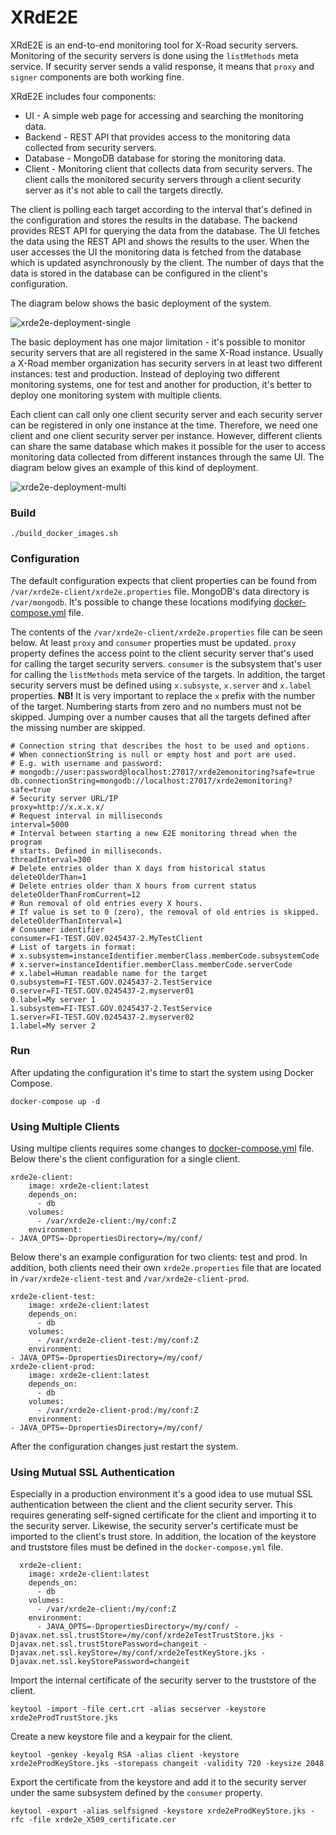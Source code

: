 # XRdE2E

XRdE2E is an end-to-end monitoring tool for X-Road security servers. Monitoring of the security servers is done using the ```listMethods``` meta service. If security server sends a valid response, it means that ```proxy``` and ```signer``` components are both working fine.

XRdE2E includes four components:

* UI - A simple web page for accessing and searching the monitoring data.
* Backend - REST API that provides access to the monitoring data collected from security servers.
* Database - MongoDB database for storing the monitoring data.
* Client - Monitoring client that collects data from security servers. The client calls the monitored security servers through a client security server as it's not able to call the targets directly.

The client is polling each target according to the interval that's defined in the configuration and stores the results in the database. The backend provides REST API for querying the data from the database. The UI fetches the data using the REST API and shows the results to the user. When the user accesses the UI the monitoring data is fetched from the database which is updated asynchronously by the client. The number of days that the data is stored in the database can be configured in the client's configuration.

The diagram below shows the basic deployment of the system.

![xrde2e-deployment-single](https://github.com/petkivim/xrde2e/blob/master/images/xrde2e-deployment-single.png)

The basic deployment has one major limitation - it's possible to monitor security servers that are all registered in the same X-Road instance. Usually a X-Road member organization has security servers in at least two different instances: test and production. Instead of deploying two different monitoring systems, one for test and another for production, it's better to deploy one monitoring system with multiple clients.

Each client can call only one client security server and each security server can be registered in only one instance at the time. Therefore, we need one client and one client security server per instance. However, different clients can share the same database which makes it possible for the user to access monitoring data collected from different instances through the same UI. The diagram below gives an example of this kind of deployment.

![xrde2e-deployment-multi](https://github.com/petkivim/xrde2e/blob/master/images/xrde2e-deployment-multi.png)

### Build

```
./build_docker_images.sh
```

### Configuration

The default configuration expects that client properties can be found from ```/var/xrde2e-client/xrde2e.properties``` file. MongoDB's data directory is ```/var/mongodb```. It's possible to change these locations modifying [docker-compose.yml](https://github.com/petkivim/xrde2e/blob/master/docker-compose.yml) file.

The contents  of the ```/var/xrde2e-client/xrde2e.properties``` file can be seen below. At least ```proxy``` and ```consumer``` properties must be updated.  ```proxy``` property defines the access point to the client security server that's used for calling the target security servers. ```consumer``` is the subsystem that's user for calling the ```listMethods``` meta service of the targets. In addition, the target security servers must be defined using ```x.subsyste```, ```x.server``` and ```x.label``` properties. **NB!** It is very important to replace the ```x``` prefix with the number of the target. Numbering starts from zero and no numbers must not be skipped. Jumping over a number causes that all the targets defined after the missing number are skipped.

```
# Connection string that describes the host to be used and options.
# When connectionString is null or empty host and port are used.
# E.g. with username and password:
# mongodb://user:password@localhost:27017/xrde2emonitoring?safe=true
db.connectionString=mongodb://localhost:27017/xrde2emonitoring?safe=true
# Security server URL/IP
proxy=http://x.x.x.x/
# Request interval in milliseconds
interval=5000
# Interval between starting a new E2E monitoring thread when the program
# starts. Defined in milliseconds.
threadInterval=300
# Delete entries older than X days from historical status
deleteOlderThan=1
# Delete entries older than X hours from current status
deleteOlderThanFromCurrent=12
# Run removal of old entries every X hours.
# If value is set to 0 (zero), the removal of old entries is skipped.
deleteOlderThanInterval=1
# Consumer identifier
consumer=FI-TEST.GOV.0245437-2.MyTestClient
# List of targets in format: 
# x.subsystem=instanceIdentifier.memberClass.memberCode.subsystemCode
# x.server=instanceIdentifier.memberClass.memberCode.serverCode
# x.label=Human readable name for the target
0.subsystem=FI-TEST.GOV.0245437-2.TestService
0.server=FI-TEST.GOV.0245437-2.myserver01
0.label=My server 1
1.subsystem=FI-TEST.GOV.0245437-2.TestService
1.server=FI-TEST.GOV.0245437-2.myserver02
1.label=My server 2
```

### Run

After updating the configuration it's time to start the system using Docker Compose.

```
docker-compose up -d
```

### Using Multiple Clients

Using multipe clients requires some changes to [docker-compose.yml](https://github.com/petkivim/xrde2e/blob/master/docker-compose.yml) file. Below there's the client configuration for a single client.

```
xrde2e-client:
    image: xrde2e-client:latest
    depends_on:
      - db
    volumes:
      - /var/xrde2e-client:/my/conf:Z
    environment:
- JAVA_OPTS=-DpropertiesDirectory=/my/conf/
```

Below there's an example configuration for two clients: test and prod. In addition, both clients need their own ```xrde2e.properties``` file that are located in ```/var/xrde2e-client-test``` and ```/var/xrde2e-client-prod```.

```
xrde2e-client-test:
    image: xrde2e-client:latest
    depends_on:
      - db
    volumes:
      - /var/xrde2e-client-test:/my/conf:Z
    environment:
- JAVA_OPTS=-DpropertiesDirectory=/my/conf/
xrde2e-client-prod:
    image: xrde2e-client:latest
    depends_on:
      - db
    volumes:
      - /var/xrde2e-client-prod:/my/conf:Z
    environment:
- JAVA_OPTS=-DpropertiesDirectory=/my/conf/
```

After the configuration changes just restart the system.

### Using Mutual SSL Authentication

Especially in a production environment it's a good idea to use mutual SSL authentication between the client and the client security server. This requires generating self-signed certificate for the client and importing it to the security server. Likewise, the security server's certificate must be imported to the client's trust store. In addition, the location of the keystore and truststore files must be defined in the ```docker-compose.yml``` file.

```
  xrde2e-client:
    image: xrde2e-client:latest
    depends_on:
      - db
    volumes:
      - /var/xrde2e-client:/my/conf:Z
    environment:
      - JAVA_OPTS=-DpropertiesDirectory=/my/conf/ -Djavax.net.ssl.trustStore=/my/conf/xrde2eTestTrustStore.jks -Djavax.net.ssl.trustStorePassword=changeit -Djavax.net.ssl.keyStore=/my/conf/xrde2eTestKeyStore.jks -Djavax.net.ssl.keyStorePassword=changeit
 ```

Import the internal certificate of the security server to the truststore of the client.

```
keytool -import -file cert.crt -alias secserver -keystore xrde2eProdTrustStore.jks
```

Create a new keystore file and a keypair for the client.

```
keytool -genkey -keyalg RSA -alias client -keystore xrde2eProdKeyStore.jks -storepass changeit -validity 720 -keysize 2048
```

Export the certificate from the keystore and add it to the security server under the same subsystem defined by the ```consumer``` property.

```
keytool -export -alias selfsigned -keystore xrde2eProdKeyStore.jks -rfc -file xrde2e_X509_certificate.cer
```
